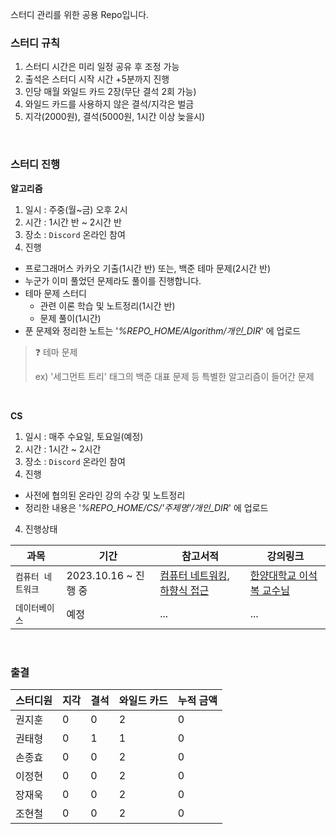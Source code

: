 스터디 관리를 위한 공용 Repo입니다.

### 스터디 규칙

1. 스터디 시간은 미리 일정 공유 후 조정 가능
2. 출석은 스터디 시작 시간 +5분까지 진행
3. 인당 매월 와일드 카드 2장(무단 결석 2회 가능)
4. 와일드 카드를 사용하지 않은 결석/지각은 벌금
5. 지각(2000원), 결석(5000원, 1시간 이상 늦을시)

<br>

### 스터디 진행

**알고리즘**

1. 일시 : 주중(월~금) 오후 2시
2. 시간 : 1시간 반 ~ 2시간 반
3. 장소 : `Discord` 온라인 참여
4. 진행

- 프로그래머스 카카오 기출(1시간 반) 또는, 백준 테마 문제(2시간 반)
- 누군가 이미 풀었던 문제라도 풀이를 진행합니다.
- 테마 문제 스터디
  - 관련 이론 학습 및 노트정리(1시간 반)
  - 문제 풀이(1시간)
- 푼 문제와 정리한 노트는 '_%REPO_HOME/Algorithm/개인\_DIR_' 에 업로드

> ❓ 테마 문제
>
> ex) '세그먼트 트리' 태그의 백준 대표 문제 등 특별한 알고리즘이 들어간 문제

<br>

**CS**

1. 일시 : 매주 수요일, 토요일(예정)
2. 시간 : 1시간 ~ 2시간
3. 장소 : `Discord` 온라인 참여
4. 진행

- 사전에 협의된 온라인 강의 수강 및 노트정리
- 정리한 내용은 '_%REPO_HOME/CS/'주제명'/개인\_DIR_' 에 업로드

4. 진행상태

| 과목              | 기간                 | 참고서적                                                                     | 강의링크                                                                           |
| ----------------- | -------------------- | ---------------------------------------------------------------------------- | ---------------------------------------------------------------------------------- |
| `컴퓨터 네트워크` | 2023.10.16 ~ 진행 중 | [컴퓨터 네트워킹, 하향식 접근](https://www.yes24.com/Product/Goods/45543957) | [한양대학교 이석복 교수님](http://www.kocw.net/home/cview.do?cid=0458b5381aa336dc) |
| `데이터베이스`    | 예정                 | ...                                                                          | ...                                                                                |

<br>

### 출결

| 스터디원 | 지각 | 결석 | 와일드 카드 | 누적 금액 |
| -------- | ---- | ---- | ----------- | --------- |
| 권지훈   | 0    | 0    | 2           | 0         |
| 권태형   | 0    | 1    | 1           | 0         |
| 손종효   | 0    | 0    | 2           | 0         |
| 이정현   | 0    | 0    | 2           | 0         |
| 장재욱   | 0    | 0    | 2           | 0         |
| 조현철   | 0    | 0    | 2           | 0         |

<br>
